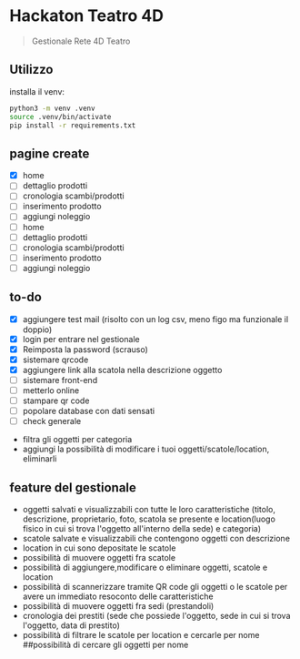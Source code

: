 # Hackaton Teatro 4D

> Gestionale Rete 4D Teatro

## Utilizzo

installa il venv:

```sh
python3 -m venv .venv
source .venv/bin/activate
pip install -r requirements.txt
```



## pagine create

- [x] home
- [ ] dettaglio prodotti
- [ ] cronologia scambi/prodotti
- [ ] inserimento prodotto
- [ ] aggiungi noleggio
- [ ] home
- [ ] dettaglio prodotti
- [ ] cronologia scambi/prodotti
- [ ] inserimento prodotto
- [ ] aggiungi noleggio

## to-do

- [x] aggiungere test mail (risolto con un log csv, meno figo ma funzionale il doppio)
- [x] login per entrare nel gestionale
- [x] Reimposta la password (scrauso)
- [x] sistemare qrcode
- [x] aggiungere link alla scatola nella descrizione oggetto
- [ ] sistemare front-end
- [ ] metterlo online
- [ ] stampare qr code
- [ ] popolare database con dati sensati
- [ ] check generale
- filtra gli oggetti per categoria
- aggiungi la possibilità di modificare i tuoi oggetti/scatole/location, eliminarli

## feature del gestionale


- oggetti salvati e visualizzabili con tutte le loro caratteristiche (titolo, descrizione, proprietario, foto, scatola se presente e location(luogo fisico in cui si trova l'oggetto all'interno della sede) e categoria)
- scatole salvate e visualizzabili che contengono oggetti con descrizione
- location in cui sono depositate le scatole
- possibilità di muovere oggetti fra scatole
- possibilità di aggiungere,modificare o eliminare oggetti, scatole e location
- possibilità di scannerizzare tramite QR code gli oggetti o le scatole per avere un immediato resoconto delle caratteristiche
- possibilità di muovere oggetti fra sedi (prestandoli)
- cronologia dei prestiti (sede che possiede l'oggetto, sede in cui si trova l'oggetto, data di prestito)
- possibilità di filtrare le scatole per location e cercarle per nome
##possibilità di cercare gli oggetti per nome
